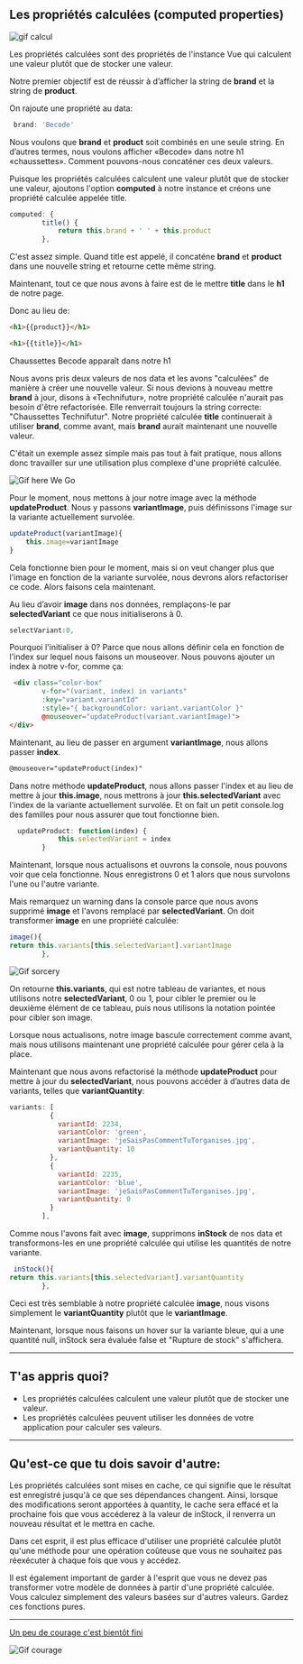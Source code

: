 ## Les propriétés calculées (computed properties)

![gif calcul](https://media.giphy.com/media/Cpc4YnZeb11ug/giphy.gif)


Les propriétés calculées sont des propriétés  de l'instance Vue qui calculent une valeur plutôt que de stocker une valeur.

Notre premier objectif est de réussir à d’afficher la string de  __brand__ et la string de __product__.

On rajoute une propriété au data:

``` js
 brand: 'Becode'
 ```

 Nous voulons que __brand__ et __product__ soit combinés en une seule string. En d’autres termes, nous voulons afficher «Becode» dans notre  h1 «chaussettes». Comment pouvons-nous concaténer ces deux valeurs.

Puisque les propriétés calculées calculent une valeur plutôt que de stocker une valeur, ajoutons l'option __computed__  à notre instance et créons une propriété calculée appelée title.

```js
computed: {
        title() {
            return this.brand + ' ' + this.product  
        },
```
C'est assez simple. Quand title est appelé, il concaténe __brand__ et __product__ dans une nouvelle string et retourne cette même string.

Maintenant, tout ce que nous avons à faire est de le mettre __title__ dans le __h1__ de notre page.

Donc au lieu de:

``` html
<h1>{{product}}</h1>
```

``` html
<h1>{{title}}</h1>
```

Chaussettes Becode apparaît dans notre h1

Nous avons pris deux valeurs de nos data et les avons "calculées" de manière à créer une nouvelle valeur. Si nous devions à nouveau mettre __brand__ à jour, disons à «Technifutur», notre propriété calculée n'aurait pas besoin d'être refactorisée. Elle renverrait toujours la string correcte: "Chaussettes Technifutur". Notre propriété calculée __title__ continuerait à utiliser __brand__, comme avant, mais __brand__ aurait maintenant une nouvelle valeur.

C'était un exemple assez simple mais pas tout à fait pratique, nous allons donc travailler sur une utilisation plus complexe d'une propriété calculée.

![Gif here We Go](https://media.giphy.com/media/2GjgvS5vA6y08/giphy.gif)

Pour le moment, nous mettons à jour notre image avec la méthode __updateProduct__. Nous y passons __variantImage__, puis définissons l'image sur la variante actuellement survolée.

``` js
updateProduct(variantImage){
    this.image=variantImage
}
```

Cela fonctionne bien pour le moment, mais si on veut changer plus que l'image en fonction de la variante survolée, nous devrons alors refactoriser ce code. Alors faisons cela maintenant.

Au lieu d’avoir __image__ dans nos données, remplaçons-le par __selectedVariant__ ce que nous initialiserons à 0.

```js
selectVariant:0,

```
Pourquoi l'initialiser à 0? Parce que nous allons définir cela en fonction de l'index sur lequel  nous faisons un mouseover. Nous pouvons ajouter un index à notre v-for, comme ça:

``` html
 <div class="color-box"
        v-for="(variant, index) in variants" 
        :key="variant.variantId"
        :style="{ backgroundColor: variant.variantColor }"
        @mouseover="updateProduct(variant.variantImage)">
</div> 
```
Maintenant, au lieu de passer en argument __variantImage__, nous allons passer __index__.
```html
@mouseover="updateProduct(index)"
```
Dans notre méthode __updateProduct__, nous allons passer l'index et au lieu de mettre à jour __this.image__, nous mettrons à jour __this.selectedVariant__ avec l'index de la variante actuellement survolée. Et on fait un petit console.log des familles pour nous assurer que tout fonctionne bien.

``` js
  updateProduct: function(index) {  
            this.selectedVariant = index
        }
```

Maintenant, lorsque nous actualisons et ouvrons la console, nous pouvons voir que cela fonctionne. Nous enregistrons 0 et 1 alors que nous survolons l'une ou l'autre variante.

Mais remarquez un warning dans la console parce que nous avons supprimé __image__ et l'avons remplacé par __selectedVariant__. On doit transformer __image__ en une propriété calculée:

``` js
image(){
return this.variants[this.selectedVariant].variantImage
        },
```
![Gif sorcery](https://media.giphy.com/media/a2euXnuLIgVQA/giphy.gif)

On retourne __this.variants__, qui est notre tableau de variantes, et nous utilisons notre __selectedVariant__, 0 ou 1, pour cibler le premier ou le deuxième élément de ce tableau, puis nous utilisons la notation pointée pour cibler son image.

Lorsque nous actualisons, notre image bascule correctement comme avant, mais nous utilisons maintenant une propriété calculée pour gérer cela à la place.

Maintenant que nous avons refactorisé la méthode __updateProduct__ pour mettre à jour du __selectedVariant__, nous pouvons accéder à d’autres data de variants, telles que __variantQuantity__:

``` js
variants: [
          {
            variantId: 2234,
            variantColor: 'green',
            variantImage: 'jeSaisPasCommentTuTorganises.jpg',
            variantQuantity: 10     
          },
          {
            variantId: 2235,
            variantColor: 'blue',
            variantImage: 'jeSaisPasCommentTuTorganises.jpg',
            variantQuantity: 0     
          }
        ],
```
Comme nous l'avons fait avec __image__, supprimons __inStock__ de nos data et transformons-les en une propriété calculée qui utilise les quantités de notre variante.
```js
 inStock(){
return this.variants[this.selectedVariant].variantQuantity
        },
```
Ceci est très semblable à notre propriété calculée __image__, nous visons simplement le __variantQuantity__ plutôt que le __variantImage__.

Maintenant, lorsque nous faisons un hover sur la variante bleue, qui a une quantité null, inStock sera évaluée  false et "Rupture de stock" s'affichera.
___

## T'as appris quoi?
* Les propriétés calculées calculent une valeur plutôt que de stocker une valeur.
* Les propriétés calculées peuvent utiliser les données de votre application pour calculer ses valeurs.
___

## Qu'est-ce que tu dois savoir d'autre:

Les propriétés calculées sont mises en cache, ce qui signifie que le résultat est enregistré jusqu'à ce que ses dépendances changent. Ainsi, lorsque des modifications seront apportées à quantity, le cache sera effacé et la prochaine fois que vous accéderez à la valeur de inStock, il renverra un nouveau résultat et le mettra en cache.

Dans cet esprit, il est plus efficace d'utiliser une propriété calculée plutôt qu'une méthode pour une opération coûteuse que vous ne souhaitez pas réexécuter à chaque fois que vous y accédez.

Il est également important de garder à l'esprit que vous ne devez pas transformer votre modèle de données à partir d'une propriété calculée. Vous calculez simplement des valeurs basées sur d'autres valeurs. Gardez ces fonctions pures.
___
[Un peu de courage c'est bientôt fini](component.md)

![Gif courage](https://media.giphy.com/media/b346HapBsg7oQ/giphy.gif)

